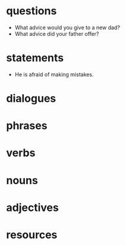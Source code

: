 # questions
- What advice would you give to a new dad?
- What advice did your father offer?

# statements
- He is afraid of making mistakes.


# dialogues

# phrases

# verbs

# nouns

# adjectives

# resources
